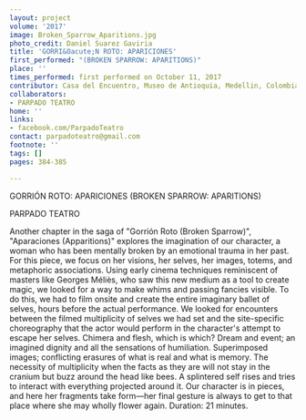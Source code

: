 ```yaml
---
layout: project
volume: '2017'
image: Broken_Sparrow_Aparitions.jpg
photo_credit: Daniel Suarez Gaviria
title: 'GORRI&Oacute;N ROTO: APARICIONES'
first_performed: "(BROKEN SPARROW: APARITIONS)"
place: ''
times_performed: first performed on October 11, 2017
contributor: Casa del Encuentro, Museo de Antioquia, Medellin, Colombia
collaborators:
- PARPADO TEATRO
home: ''
links:
- facebook.com/ParpadoTeatro
contact: parpadoteatro@gmail.com
footnote: ''
tags: []
pages: 384-385

---
```


GORRI&Oacute;N ROTO: APARICIONES 
(BROKEN SPARROW: APARITIONS)

PARPADO TEATRO

Another chapter in the saga of "Gorri&oacute;n Roto (Broken Sparrow)", "Aparaciones (Apparitions)" explores the imagination of our character, a woman who has been mentally broken by an emotional trauma in her past. For this piece, we focus on her visions, her selves, her images, totems, and metaphoric associations. Using early cinema techniques reminiscent of masters like Georges M&eacute;liès, who saw this new medium as a tool to create magic, we looked for a way to make whims and passing fancies visible. To do this, we had to film onsite and create the entire imaginary ballet of selves, hours before the actual performance. We looked for encounters between the filmed multiplicity of selves we had set and the site-specific choreography that the actor would perform in the character's attempt to escape her selves. Chimera and flesh, which is which? Dream and event; an imagined dignity and all the sensations of humiliation. Superimposed images; conflicting erasures of what is real and what is memory. The necessity of multiplicity when the facts as they are will not stay in the cranium but buzz around the head like bees. A splintered self rises and tries to interact with everything projected around it. Our character is in pieces, and here her fragments take form—her final gesture is always to get to that place where she may wholly flower again. Duration: 21 minutes.
